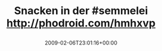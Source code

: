 ---
retweeted: false
source: <a href="http://twitter.com" rel="nofollow">Twitter Web Client</a>
entities:
  hashtags:
  - text: semmelei
    indices:
    - '15'
    - '24'
  symbols: []
  user_mentions: []
  urls: []
display_text_range:
- '0'
- '52'
favorite_count: '0'
id_str: '1184812541'
truncated: false
retweet_count: '0'
id: '1184812541'
created_at: Fri Feb 06 23:01:16 +0000 2009
favorited: false
full_text: 'Snacken in der #semmelei  http://phodroid.com/hmhxvp'
lang: sv
tags:
- semmelei
- pesos/twitter
date: '2009-02-06T23:01:16+00:00'
src: https://twitter.com/bascht/status/1184812541
original_url: https://twitter.com/bascht/status/1184812541
type: twitter_tweet
text: 'Snacken in der #semmelei  http://phodroid.com/hmhxvp'
title: 'Snacken in der #semmelei  http://phodroid.com/hmhxvp

  '

---